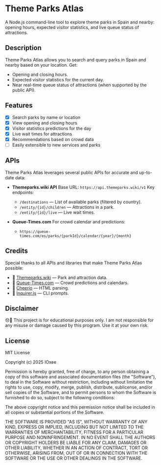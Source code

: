 <!-- <p align="center">
  <img src="https://github.com/IOxee/Theme_Parks_Atlas/raw/main/logo.png" alt="Theme Parks Atlas Logo" width="25%">
</p> -->

# Theme Parks Atlas

A Node.js command-line tool to explore theme parks in Spain and nearby: opening hours, expected visitor statistics, and live queue status of attractions.

## Description

Theme Parks Atlas allows you to search and query parks in Spain and nearby based on your location. Get:

* Opening and closing hours.
* Expected visitor statistics for the current day.
* Near real-time queue status of attractions (when supported by the public API).

## Features

* [x] Search parks by name or location
* [x] View opening and closing hours
* [x] Visitor statistics predictions for the day
* [x] Live wait times for attractions
* [x] Recommendations based on crowd data
* [ ] Easily extensible to new services and parks

## APIs

Theme Parks Atlas leverages several public APIs for accurate and up-to-date data:

* **Themeparks.wiki API**
  Base URL: `https://api.themeparks.wiki/v1`
  Key endpoints:

  * `/destinations` — List of available parks (filtered by country).
  * `/entity/{id}/children` — Attractions in a park.
  * `/entity/{id}/live` — Live wait times.

* **Queue-Times.com**
  For crowd calendar and predictions:

  * `https://queue-times.com/es/parks/{parkId}/calendar/{year}/{month}`

## Credits

Special thanks to all APIs and libraries that make Theme Parks Atlas possible:

* 🙌 [Themeparks.wiki](https://themeparks.wiki/) — Park and attraction data.
* 🙌 [Queue-Times.com](https://queue-times.com/) — Crowd predictions and calendars.
* 🙌 [Cheerio](https://cheerio.js.org/) — HTML parsing.
* 🙌 [Inquirer.js](https://github.com/SBoudrias/Inquirer.js/) — CLI prompts.

## Disclaimer

😞🙏 This project is for educational purposes only. I am not responsible for any misuse or damage caused by this program. Use it at your own risk.

## License
MIT License

Copyright (c) 2025 IOxee

Permission is hereby granted, free of charge, to any person obtaining a copy
of this software and associated documentation files (the "Software"), to deal
in the Software without restriction, including without limitation the rights
to use, copy, modify, merge, publish, distribute, sublicense, and/or sell
copies of the Software, and to permit persons to whom the Software is
furnished to do so, subject to the following conditions:

The above copyright notice and this permission notice shall be included in all
copies or substantial portions of the Software.

THE SOFTWARE IS PROVIDED "AS IS", WITHOUT WARRANTY OF ANY KIND, EXPRESS OR
IMPLIED, INCLUDING BUT NOT LIMITED TO THE WARRANTIES OF MERCHANTABILITY,
FITNESS FOR A PARTICULAR PURPOSE AND NONINFRINGEMENT. IN NO EVENT SHALL THE
AUTHORS OR COPYRIGHT HOLDERS BE LIABLE FOR ANY CLAIM, DAMAGES OR OTHER
LIABILITY, WHETHER IN AN ACTION OF CONTRACT, TORT OR OTHERWISE, ARISING FROM,
OUT OF OR IN CONNECTION WITH THE SOFTWARE OR THE USE OR OTHER DEALINGS IN THE
SOFTWARE.
